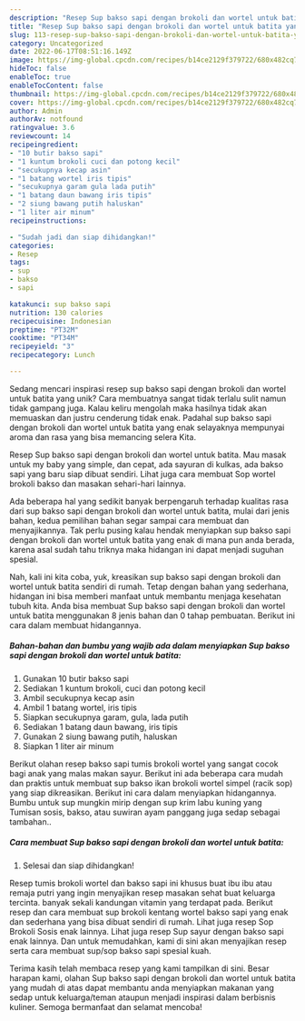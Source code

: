 ```yaml
---
description: "Resep Sup bakso sapi dengan brokoli dan wortel untuk batita yang Bisa Manjain Lidah"
title: "Resep Sup bakso sapi dengan brokoli dan wortel untuk batita yang Bisa Manjain Lidah"
slug: 113-resep-sup-bakso-sapi-dengan-brokoli-dan-wortel-untuk-batita-yang-bisa-manjain-lidah
category: Uncategorized
date: 2022-06-17T08:51:16.149Z
image: https://img-global.cpcdn.com/recipes/b14ce2129f379722/680x482cq70/sup-bakso-sapi-dengan-brokoli-dan-wortel-untuk-batita-foto-resep-utama.jpg
hideToc: false
enableToc: true
enableTocContent: false
thumbnail: https://img-global.cpcdn.com/recipes/b14ce2129f379722/680x482cq70/sup-bakso-sapi-dengan-brokoli-dan-wortel-untuk-batita-foto-resep-utama.jpg
cover: https://img-global.cpcdn.com/recipes/b14ce2129f379722/680x482cq70/sup-bakso-sapi-dengan-brokoli-dan-wortel-untuk-batita-foto-resep-utama.jpg
author: Admin
authorAv: notfound
ratingvalue: 3.6
reviewcount: 14
recipeingredient:
- "10 butir bakso sapi"
- "1 kuntum brokoli cuci dan potong kecil"
- "secukupnya kecap asin"
- "1 batang wortel iris tipis"
- "secukupnya garam gula lada putih"
- "1 batang daun bawang iris tipis"
- "2 siung bawang putih haluskan"
- "1 liter air minum"
recipeinstructions:

- "Sudah jadi dan siap dihidangkan!"
categories:
- Resep
tags:
- sup
- bakso
- sapi

katakunci: sup bakso sapi 
nutrition: 130 calories
recipecuisine: Indonesian
preptime: "PT32M"
cooktime: "PT34M"
recipeyield: "3"
recipecategory: Lunch

---
```





Sedang mencari inspirasi resep sup bakso sapi dengan brokoli dan wortel untuk batita yang unik? Cara membuatnya sangat tidak terlalu sulit namun tidak gampang juga. Kalau keliru mengolah maka hasilnya tidak akan memuaskan dan justru cenderung tidak enak. Padahal sup bakso sapi dengan brokoli dan wortel untuk batita yang enak selayaknya mempunyai aroma dan rasa yang bisa memancing selera Kita.





Resep Sup bakso sapi dengan brokoli dan wortel untuk batita. Mau masak untuk my baby yang simple, dan cepat, ada sayuran di kulkas, ada bakso sapi yang baru siap dibuat sendiri. Lihat juga cara membuat Sop wortel brokoli bakso dan masakan sehari-hari lainnya.

Ada beberapa hal yang sedikit banyak berpengaruh terhadap kualitas rasa dari sup bakso sapi dengan brokoli dan wortel untuk batita, mulai dari jenis bahan, kedua pemilihan bahan segar sampai cara membuat dan menyajikannya. Tak perlu pusing kalau hendak menyiapkan sup bakso sapi dengan brokoli dan wortel untuk batita yang enak di mana pun anda berada, karena asal sudah tahu triknya maka hidangan ini dapat menjadi suguhan spesial.






Nah, kali ini kita coba, yuk, kreasikan sup bakso sapi dengan brokoli dan wortel untuk batita sendiri di rumah. Tetap dengan bahan yang sederhana, hidangan ini bisa memberi manfaat untuk membantu menjaga kesehatan tubuh kita. Anda bisa membuat Sup bakso sapi dengan brokoli dan wortel untuk batita menggunakan 8 jenis bahan dan 0 tahap pembuatan. Berikut ini cara dalam membuat hidangannya.

<!--inarticleads1-->

##### Bahan-bahan dan bumbu yang wajib ada dalam menyiapkan Sup bakso sapi dengan brokoli dan wortel untuk batita:

1. Gunakan 10 butir bakso sapi
1. Sediakan 1 kuntum brokoli, cuci dan potong kecil
1. Ambil secukupnya kecap asin
1. Ambil 1 batang wortel, iris tipis
1. Siapkan secukupnya garam, gula, lada putih
1. Sediakan 1 batang daun bawang, iris tipis
1. Gunakan 2 siung bawang putih, haluskan
1. Siapkan 1 liter air minum


Berikut olahan resep bakso sapi tumis brokoli wortel yang sangat cocok bagi anak yang malas makan sayur. Berikut ini ada beberapa cara mudah dan praktis untuk membuat sup bakso ikan brokoli wortel simpel (racik sop) yang siap dikreasikan. Berikut ini cara dalam menyiapkan hidangannya. Bumbu untuk sup mungkin mirip dengan sup krim labu kuning yang Tumisan sosis, bakso, atau suwiran ayam panggang juga sedap sebagai tambahan.. 

<!--inarticleads2-->

##### Cara membuat Sup bakso sapi dengan brokoli dan wortel untuk batita:


1. Selesai dan siap dihidangkan!

Resep tumis brokoli wortel dan bakso sapi ini khusus buat ibu ibu atau remaja putri yang ingin menyajikan resep masakan sehat buat keluarga tercinta. banyak sekali kandungan vitamin yang terdapat pada. Berikut resep dan cara membuat sup brokoli kentang wortel bakso sapi yang enak dan sederhana yang bisa dibuat sendiri di rumah. Lihat juga resep Sop Brokoli Sosis enak lainnya. Lihat juga resep Sup sayur dengan bakso sapi enak lainnya. Dan untuk memudahkan, kami di sini akan menyajikan resep serta cara membuat sup/sop bakso sapi spesial kuah. 

Terima kasih telah membaca resep yang kami tampilkan di sini. Besar harapan kami, olahan Sup bakso sapi dengan brokoli dan wortel untuk batita yang mudah di atas dapat membantu anda menyiapkan makanan yang sedap untuk keluarga/teman ataupun menjadi inspirasi dalam berbisnis kuliner. Semoga bermanfaat dan selamat mencoba!

